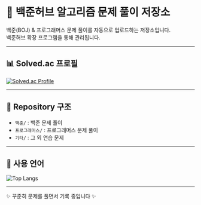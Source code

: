 # 📝 백준허브 알고리즘 문제 풀이 저장소

백준(BOJ) & 프로그래머스 문제 풀이를 자동으로 업로드하는 저장소입니다.  
백준허브 확장 프로그램을 통해 관리됩니다.

---

## 📊 Solved.ac 프로필
[![Solved.ac Profile](http://mazassumnida.wtf/api/v2/generate_badge?boj=여기에_아이디)](https://solved.ac/gudtjr1017)

---

## 📂 Repository 구조
- `백준/` : 백준 문제 풀이
- `프로그래머스/` : 프로그래머스 문제 풀이
- `기타/` : 그 외 연습 문제

---

## 🔧 사용 언어
![Top Langs](https://github-readme-stats.vercel.app/api/top-langs/?username=pro660&layout=compact)

---

✨ 꾸준히 문제를 풀면서 기록 중입니다 ✨
